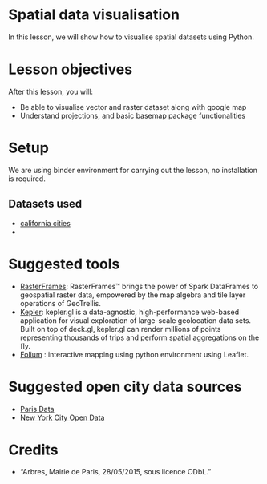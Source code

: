 # Spatial data visualisation

In this lesson, we will show how to visualise spatial datasets using Python.

# Lesson objectives
After this lesson, you will:
- Be able to visualise vector and raster dataset along with google map
- Understand projections, and basic basemap package functionalities

# Setup

We are using binder environment for carrying out the lesson, no installation is required. 

## Datasets used
- [california cities](https://github.com/awantik/data-science/blob/master/data/california_cities.csv)  
- 


# Suggested tools

- [RasterFrames](http://rasterframes.io/): RasterFrames™ brings the power of Spark DataFrames to geospatial raster data, empowered by the map algebra and tile layer operations of GeoTrellis. 
- [Kepler](https://uber.github.io/kepler.gl/#/): kepler.gl is a data-agnostic, high-performance web-based application for visual exploration of large-scale geolocation data sets. Built on top of deck.gl, kepler.gl can render millions of points representing thousands of trips and perform spatial aggregations on the fly.
- [Folium](http://folium.readthedocs.io/en/latest/) : interactive mapping using python environment using Leaflet. 

# Suggested open city data sources
- [Paris Data](https://opendata.paris.fr/page/home/)
- [New York City Open Data](https://opendata.cityofnewyork.us/)


# Credits
- “Arbres, Mairie de Paris, 28/05/2015, sous licence ODbL.” 

